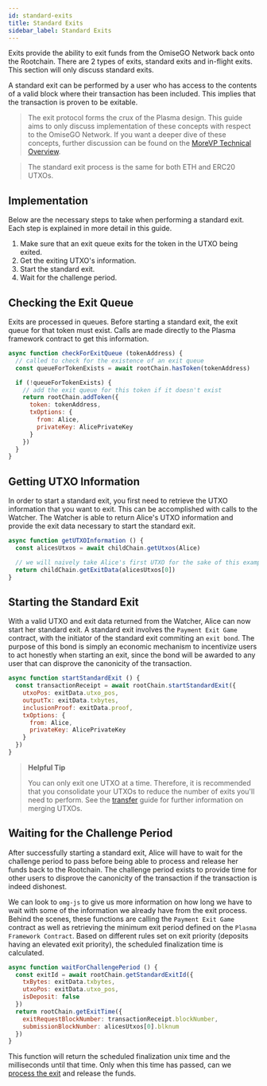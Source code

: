```yaml
---
id: standard-exits
title: Standard Exits
sidebar_label: Standard Exits
---
```


Exits provide the ability to exit funds from the OmiseGO Network back onto the Rootchain. There are 2 types of exits, standard exits and in-flight exits. This section will only discuss standard exits.

A standard exit can be performed by a user who has access to the contents of a valid block where their transaction has been included. This implies that the transaction is proven to be exitable.

> The exit protocol forms the crux of the Plasma design. This guide aims to only discuss implementation of these concepts with respect to the OmiseGO Network. If you want a deeper dive of these concepts, further discussion can be found on the [MoreVP Technical Overview](morevp-technical-overview).

> The standard exit process is the same for both ETH and ERC20 UTXOs.

## Implementation
Below are the necessary steps to take when performing a standard exit. Each step is explained in more detail in this guide.

1. Make sure that an exit queue exits for the token in the UTXO being exited.
2. Get the exiting UTXO's information.
3. Start the standard exit.
4. Wait for the challenge period.

## Checking the Exit Queue
Exits are processed in queues. Before starting a standard exit, the exit queue for that token must exist. Calls are made directly to the Plasma framework contract to get this information.

```js
async function checkForExitQueue (tokenAddress) {
  // called to check for the existence of an exit queue
  const queueForTokenExists = await rootChain.hasToken(tokenAddress)

  if (!queueForTokenExists) {
    // add the exit queue for this token if it doesn't exist
    return rootChain.addToken({
      token: tokenAddress,
      txOptions: {
        from: Alice,
        privateKey: AlicePrivateKey
      }
    })
  }
}
```

## Getting UTXO Information
In order to start a standard exit, you first need to retrieve the UTXO information that you want to exit. This can be accomplished with calls to the Watcher. The Watcher is able to return Alice's UTXO information and provide the exit data necessary to start the standard exit.

```js
async function getUTXOInformation () {
  const alicesUtxos = await childChain.getUtxos(Alice)

  // we will naively take Alice's first UTXO for the sake of this example
  return childChain.getExitData(alicesUtxos[0])
}
```

## Starting the Standard Exit
With a valid UTXO and exit data returned from the Watcher, Alice can now start her standard exit. A standard exit involves the `Payment Exit Game` contract, with the initiator of the standard exit commiting an `exit bond`. The purpose of this bond is simply an economic mechanism to incentivize users to act honestly when starting an exit, since the bond will be awarded to any user that can disprove the canonicity of the transaction.

```js
async function startStandardExit () {
  const transactionReceipt = await rootChain.startStandardExit({
    utxoPos: exitData.utxo_pos,
    outputTx: exitData.txbytes,
    inclusionProof: exitData.proof,
    txOptions: {
      from: Alice,
      privateKey: AlicePrivateKey
    }
  })
}
```

> **Helpful Tip**
>
> You can only exit one UTXO at a time. Therefore, it is recommended that you consolidate your UTXOs to reduce the number of exits you'll need to perform. See the [transfer](transfers) guide for further information on merging UTXOs.

## Waiting for the Challenge Period
After successfully starting a standard exit, Alice will have to wait for the challenge period to pass before being able to process and release her funds back to the Rootchain. The challenge period exists to provide time for other users to disprove the canonicity of the transaction if the transaction is indeed dishonest. 

We can look to `omg-js` to give us more information on how long we have to wait with some of the information we already have from the exit process. Behind the scenes, these functions are calling the `Payment Exit Game` contract as well as retrieving the minimum exit period defined on the `Plasma Framework Contract`. Based on different rules set on exit priority (deposits having an elevated exit priority), the scheduled finalization time is calculated.

```js
async function waitForChallengePeriod () {
  const exitId = await rootChain.getStandardExitId({
    txBytes: exitData.txbytes,
    utxoPos: exitData.utxo_pos,
    isDeposit: false
  })
  return rootChain.getExitTime({
    exitRequestBlockNumber: transactionReceipt.blockNumber,
    submissionBlockNumber: alicesUtxos[0].blknum
  })
}
```

This function will return the scheduled finalization unix time and the milliseconds until that time. 
Only when this time has passed, can we [process the exit](process-exits) and release the funds.
